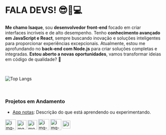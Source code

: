 # FALA DEVS! 😎📸💻

**Me chamo Isaque**, sou **desenvolvedor front-end** focado em criar interfaces incríveis e de alto desempenho. Tenho **conhecimento avançado em JavaScript e React**, sempre buscando inovação e soluções inteligentes para proporcionar experiências excepcionais. Atualmente, estou me aprofundando no **back-end com Node.js** para criar soluções completas e integradas. **Estou aberto a novas oportunidades**, vamos transformar ideias em código de qualidade? 🚀

<br>

![Top Langs](https://github-readme-stats.vercel.app/api/top-langs/?username=IsaqueSSNogueira&layout=compact&theme=dark)

<br>

### Projetos em Andamento
- [App notas](https://isaquessnogueira.github.io/app-notas): Descrição do que está aprendendo ou experimentando.


<div style="display:inline-block;">
  <img align="center" src="https://encrypted-tbn0.gstatic.com/images?q=tbn:ANd9GcTQ-ZwxBaQKgy2uHvX3OTSkAAx3yK-78pB5JA&s" alt="img-HTML" width="34" /> 
  <img align="center" src="https://cdn.worldvectorlogo.com/logos/css-3.svg" alt="img-CSS" width="30" /> 
  <img align="center" src="https://www.freepnglogos.com/uploads/javascript/javascript-online-logo-for-website-0.png" alt="img-JS" width="30" /> 
  <img align="center" src="https://encrypted-tbn0.gstatic.com/images?q=tbn:ANd9GcQHR_P-7OxbDx2-EpUFbKc24Ee2jKJYms_gUw&s" alt="img-React" width="35" /> 
  <img align="center" src="https://cdn.iconscout.com/icon/free/png-256/free-node-js-logo-icon-download-in-svg-png-gif-file-formats--nodejs-programming-language-pack-logos-icons-1174925.png" alt="img-Node" width="35" /> 
  <img align="center" src="https://www.freeiconspng.com/thumbs/sql-server-icon-png/sql-server-icon-png-29.png" alt="img-SQL" width="25" /> 
</div> 
